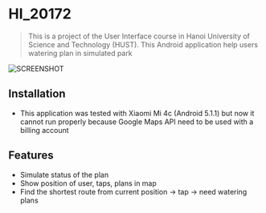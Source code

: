 # HI_20172
> This is a project of the User Interface course in Hanoi University of Science and Technology (HUST).   This Android application help users watering plan in simulated park

![SCREENSHOT](./src/main/HI.png)

## Installation
- This application was tested with Xiaomi Mi 4c (Android 5.1.1) but now it cannot run properly because Google Maps API need to be used with a billing account
## Features
- Simulate status of the plan
- Show position of user, taps, plans in map
- Find the shortest route from current position -> tap -> need watering plans
